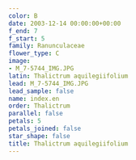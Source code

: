 ```yaml
---
color: B
date: 2003-12-14 00:00:00+00:00
f_end: 7
f_start: 5
family: Ranunculaceae
flower_type: C
image:
- M_7-5744_IMG.JPG
latin: Thalictrum aquilegiifolium
lead: M_7-5744_IMG.JPG
lead_sample: false
name: index.en
order: Thalictrum
parallel: false
petals: 5
petals_joined: false
star_shape: false
title: Thalictrum aquilegiifolium
---
```

